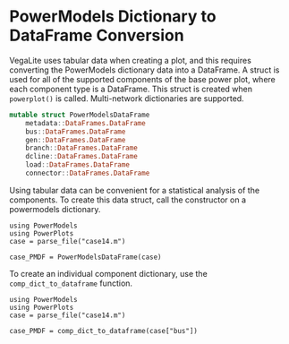 # PowerModels Dictionary to DataFrame Conversion
VegaLite uses tabular data when creating a plot, and this requires converting the PowerModels dictionary data into a DataFrame.  A struct is used for all of the supported components of the base power plot, where each component type is a DataFrame.  This struct is created when  `powerplot()` is called.  Multi-network dictionaries are supported.

```julia
mutable struct PowerModelsDataFrame
    metadata::DataFrames.DataFrame
    bus::DataFrames.DataFrame
    gen::DataFrames.DataFrame
    branch::DataFrames.DataFrame
    dcline::DataFrames.DataFrame
    load::DataFrames.DataFrame
    connector::DataFrames.DataFrame
```


Using tabular data can be convenient for a statistical analysis of the components. To create this data struct, call the constructor on a powermodels dictionary.
```@example
using PowerModels
using PowerPlots
case = parse_file("case14.m")

case_PMDF = PowerModelsDataFrame(case)
```


To create an individual component dictionary, use the `comp_dict_to_dataframe` function.
```@example
using PowerModels
using PowerPlots
case = parse_file("case14.m")

case_PMDF = comp_dict_to_dataframe(case["bus"])
```
